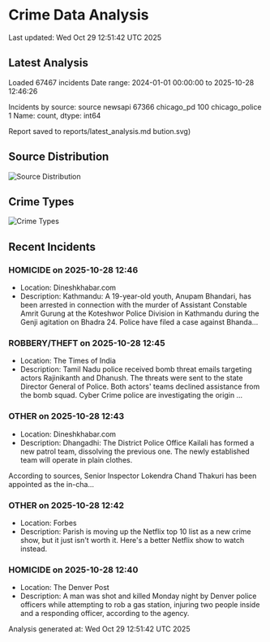 # Crime Data Analysis
Last updated: Wed Oct 29 12:51:42 UTC 2025

## Latest Analysis

Loaded 67467 incidents
Date range: 2024-01-01 00:00:00 to 2025-10-28 12:46:26

Incidents by source:
source
newsapi           67366
chicago_pd          100
chicago_police        1
Name: count, dtype: int64

Report saved to reports/latest_analysis.md
bution.svg)

## Source Distribution
![Source Distribution](images/source_distribution.svg)

## Crime Types
![Crime Types](images/crime_types.svg)

## Recent Incidents

### HOMICIDE on 2025-10-28 12:46
- Location: Dineshkhabar.com
- Description: Kathmandu: A 19-year-old youth, Anupam Bhandari, has been arrested in connection with the murder of Assistant Constable Amrit Gurung at the Koteshwor Police Division in Kathmandu during the Genji agitation on Bhadra 24. Police have filed a case against Bhanda…


### ROBBERY/THEFT on 2025-10-28 12:45
- Location: The Times of India
- Description: Tamil Nadu police received bomb threat emails targeting actors Rajinikanth and Dhanush. The threats were sent to the state Director General of Police. Both actors' teams declined assistance from the bomb squad. Cyber Crime police are investigating the origin …


### OTHER on 2025-10-28 12:43
- Location: Dineshkhabar.com
- Description: Dhangadhi: The District Police Office Kailali has formed a new patrol team, dissolving the previous one. The newly established team will operate in plain clothes.

According to sources, Senior Inspector Lokendra Chand Thakuri has been appointed as the in-cha…


### OTHER on 2025-10-28 12:42
- Location: Forbes
- Description: Parish is moving up the Netflix top 10 list as a new crime show, but it just isn't worth it. Here's a better Netflix show to watch instead.


### HOMICIDE on 2025-10-28 12:40
- Location: The Denver Post
- Description: A man was shot and killed Monday night by Denver police officers while attempting to rob a gas station, injuring two people inside and a responding officer, according to the agency.

Analysis generated at: Wed Oct 29 12:51:42 UTC 2025
